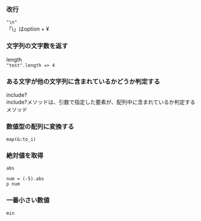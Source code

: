 ### 改行
`"\n"`<br>
「\」はoption + ¥

### 文字列の文字数を返す
length<br>
`"test".length => 4`

### ある文字が他の文字列に含まれているかどうか判定する
include?<br>
include?メソッドは、引数で指定した要素が、配列中に含まれているか判定するメソッド<br>

### 数値型の配列に変換する
`map(&:to_i)`

### 絶対値を取得
`abs`
```
num = (-5).abs
p num
```
### 一番小さい数値
`min`
